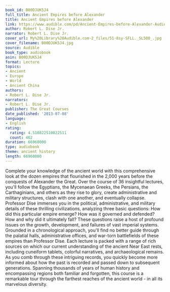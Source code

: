 ```yaml
---
book_id: B00DJUK5J4
full_title: Ancient Empires before Alexander
title: Ancient Empires before Alexander
link: https://www.audible.com/pd/Ancient-Empires-before-Alexander-Audiobook/B00DJUK5J4
author: Robert L. Dise Jr.
narrator: Robert L. Dise Jr.
cover_url: My%20Library%20Audible.com-2_files/51-8sy-SFLL._SL500_.jpg
cover_filename: B00DJUK5J4.jpg
source: Audible
book_type: audiobook
asin: B00DJUK5J4
format: Lecture
topics:
- Ancient
- Europe
- World
- Ancient China
authors:
- Robert L. Dise Jr.
narrators:
- Robert L. Dise Jr.
publisher: The Great Courses
date_published: '2013-07-08'
language:
- English
rating:
  rating: 4.510822510822511
  count: 462
duration: 66960000
type: audiobook
theme: ancient history
length: 66960000
---
```

Complete your knowledge of the ancient world with this comprehensive look at the dozen empires that flourished in the 2,000 years before the conquests of Alexander the Great. Over the course of 36 insightful lectures, you'll follow the Egyptians, the Mycenaean Greeks, the Persians, the Carthaginians, and others as they rise to glory, create administrative and military structures, clash with one another, and eventually collapse.
Professor Dise immerses you in the political, administrative, and military details of these thrilling civilizations, analyzing three basic questions: How did this particular empire emerge? How was it governed and defended? How and why did it ultimately fall? These questions raise a host of profound issues on the growth, development, and failures of vast imperial systems.
Grounded in a chronological approach, you'll find no better guide through the palatial halls, administrative offices, and war-torn battlefields of these empires than Professor Dise. Each lecture is packed with a range of rich sources on which our current understanding of the ancient Near East rests, including cuneiform tablets, colorful narratives, and archaeological remains.
As you comb through these intriguing records, you quickly become more informed about how the past is recorded and passed down to subsequent generations. Spanning thousands of years of human history and encompassing regions both familiar and forgotten, this course is a remarkable tour through the farthest reaches of the ancient world - in all its marvelous diversity.
